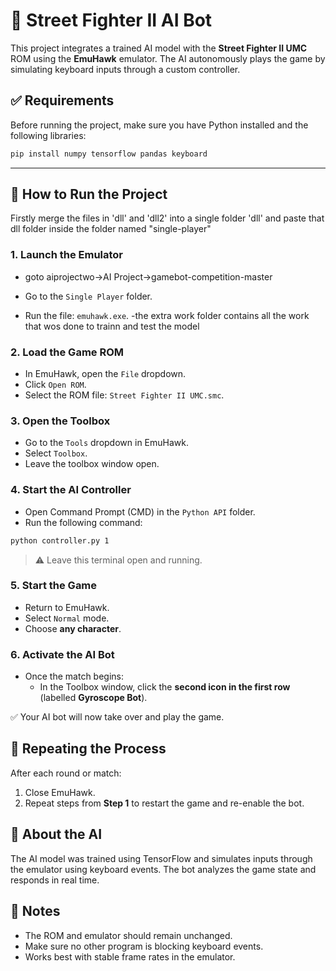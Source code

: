 
# 🧠 Street Fighter II AI Bot

This project integrates a trained AI model with the **Street Fighter II UMC** ROM using the **EmuHawk** emulator. The AI autonomously plays the game by simulating keyboard inputs through a custom controller.

## ✅ Requirements

Before running the project, make sure you have Python installed and the following libraries:

```bash
pip install numpy tensorflow pandas keyboard
```

---

## 🚀 How to Run the Project
Firstly merge the files in 'dll' and 'dll2' into a single folder 'dll' and paste that dll folder inside the folder named "single-player"
### 1. Launch the Emulator
- goto aiprojectwo->AI Project->gamebot-competition-master

- Go to the `Single Player` folder.
- Run the file: `emuhawk.exe`.
-the extra work folder contains all the work that wos done to trainn and test the model

### 2. Load the Game ROM

- In EmuHawk, open the `File` dropdown.
- Click `Open ROM`.
- Select the ROM file: `Street Fighter II UMC.smc`.

### 3. Open the Toolbox

- Go to the `Tools` dropdown in EmuHawk.
- Select `Toolbox`.
- Leave the toolbox window open.

### 4. Start the AI Controller

- Open Command Prompt (CMD) in the `Python API` folder.
- Run the following command:

```bash
python controller.py 1
```

> ⚠️ Leave this terminal open and running.

### 5. Start the Game

- Return to EmuHawk.
- Select `Normal` mode.
- Choose **any character**.

### 6. Activate the AI Bot

- Once the match begins:
  - In the Toolbox window, click the **second icon in the first row** (labelled **Gyroscope Bot**).
  
✅ Your AI bot will now take over and play the game.



## 🔁 Repeating the Process

After each round or match:

1. Close EmuHawk.
2. Repeat steps from **Step 1** to restart the game and re-enable the bot.



## 🤖 About the AI

The AI model was trained using TensorFlow and simulates inputs through the emulator using keyboard events. The bot analyzes the game state and responds in real time.



## 📌 Notes

- The ROM and emulator should remain unchanged.
- Make sure no other program is blocking keyboard events.
- Works best with stable frame rates in the emulator.
